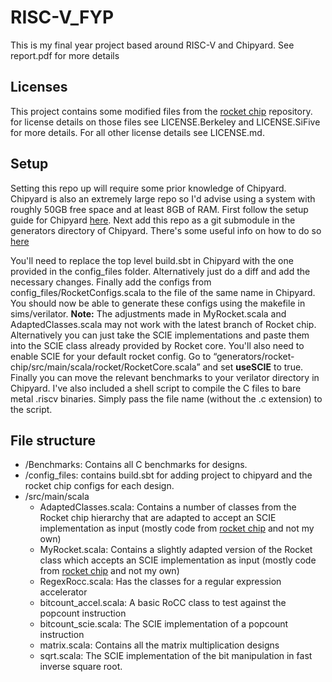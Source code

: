 # RISC-V_FYP
This is my final year project based around RISC-V and Chipyard. See report.pdf for more details

## Licenses
This project contains some modified files from the [rocket chip](https://github.com/chipsalliance/rocket-chip) repository.
for license details on those files see LICENSE.Berkeley and LICENSE.SiFive for more details. For all other license details see LICENSE.md.

## Setup
Setting this repo up will require some prior knowledge of Chipyard. Chipyard is also an extremely large repo so I'd advise using a system with roughly
50GB free space and at least 8GB of RAM.
First follow the setup guide for Chipyard [here](https://chipyard.readthedocs.io/en/latest/Chipyard-Basics/Initial-Repo-Setup.html).
Next add this repo as a git submodule in the generators directory of Chipyard. There's some useful info on how to do so [here](https://chipyard.readthedocs.io/en/latest/Customization/Custom-Chisel.html)

You'll need to replace the top level build.sbt in Chipyard with
the one provided in the config_files folder. Alternatively just do a diff and add the necessary changes. Finally add the configs from config_files/RocketConfigs.scala to the file of the same name in Chipyard. You should now be able to generate these configs using the makefile in sims/verilator.
**Note:** The adjustments made in MyRocket.scala and AdaptedClasses.scala may not work with the latest branch of Rocket chip. Alternatively you can just take the SCIE implementations and paste them into the SCIE class already provided by Rocket core. You'll also need to enable SCIE for your default rocket config. Go to “generators/rocket-chip/src/main/scala/rocket/RocketCore.scala” and set **useSCIE** to true. Finally you can move the relevant benchmarks to your verilator directory in Chipyard. I've also included a shell script to compile the C files to bare metal .riscv binaries. Simply pass the file name (without the .c extension) to the script.  

## File structure

- /Benchmarks: Contains all C benchmarks for designs.
- /config_files: contains build.sbt for adding project to chipyard and the rocket chip configs for each design.
- /src/main/scala
  - AdaptedClasses.scala: Contains a number of classes from the Rocket chip hierarchy that are adapted to accept an SCIE implementation as input (mostly code from [rocket chip](https://github.com/chipsalliance/rocket-chip) and not my own)
  - MyRocket.scala: Contains a slightly adapted version of the Rocket class which accepts an SCIE implementation as input (mostly code from [rocket chip](https://github.com/chipsalliance/rocket-chip) and not my own)
  - RegexRocc.scala: Has the classes for a regular expression accelerator
  - bitcount_accel.scala: A basic RoCC class to test against the popcount instruction
  - bitcount_scie.scala: The SCIE implementation of a popcount instruction
  - matrix.scala: Contains all the matrix multiplication designs
  - sqrt.scala: The SCIE implementation of the bit manipulation in fast inverse square root.
